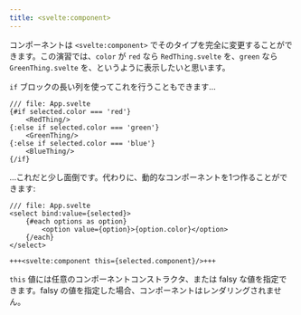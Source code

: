 ```yaml
---
title: <svelte:component>
---
```


コンポーネントは `<svelte:component>` でそのタイプを完全に変更することができます。この演習では、`color` が `red` なら `RedThing.svelte` を、`green` なら `GreenThing.svelte` を、というように表示したいと思います。

`if` ブロックの長い列を使ってこれを行うこともできます…

```svelte
/// file: App.svelte
{#if selected.color === 'red'}
	<RedThing/>
{:else if selected.color === 'green'}
	<GreenThing/>
{:else if selected.color === 'blue'}
	<BlueThing/>
{/if}
```

…これだと少し面倒です。代わりに、動的なコンポーネントを1つ作ることができます:

```svelte
/// file: App.svelte
<select bind:value={selected}>
	{#each options as option}
		<option value={option}>{option.color}</option>
	{/each}
</select>

+++<svelte:component this={selected.component}/>+++
```

`this` 値には任意のコンポーネントコンストラクタ、または falsy な値を指定できます。falsy の値を指定した場合、コンポーネントはレンダリングされません。
